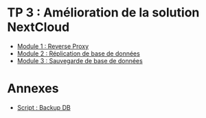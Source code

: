 # TP 3 : Amélioration de la solution NextCloud

- [Module 1 : Reverse Proxy](./TP3/module1.md)
- [Module 2 : Réplication de base de données](./TP3/module2.md)
- [Module 3 : Sauvegarde de base de données](./TP3/module3.md)


# Annexes
- [Script : Backup DB](./TP3/tp3_db_dump.sh)
